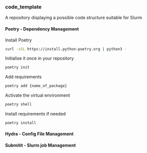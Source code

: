 ### code_template
A repository displaying a possible code structure suitable for Slurm


#### Poetry - Dependency Management
Install Poetry 
```bash
curl -sSL https://install.python-poetry.org | python3 -
```

Initialise it once in your repository
```bash
poetry init
```

Add requirements
```bash
poetry add {name_of_package}
```

Activate the virtual environment
```bash
poetry shell
```

Install requirements if needed
```bash
poetry install
```


#### Hydra - Config File Management


#### Submitit - Slurm job Management
